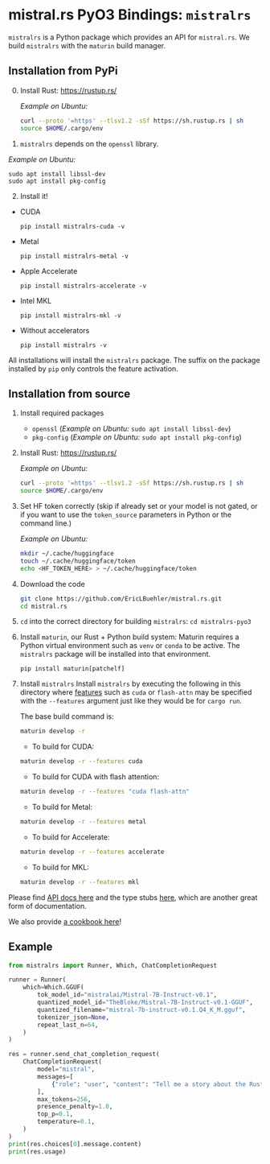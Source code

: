 # mistral.rs PyO3 Bindings: `mistralrs`

`mistralrs` is a Python package which provides an API for `mistral.rs`. We build `mistralrs` with the `maturin` build manager.

## Installation from PyPi
0) Install Rust: https://rustup.rs/

    *Example on Ubuntu:*
    ```bash
    curl --proto '=https' --tlsv1.2 -sSf https://sh.rustup.rs | sh
    source $HOME/.cargo/env
    ```

1) `mistralrs` depends on the `openssl` library.

*Example on Ubuntu:*
```
sudo apt install libssl-dev
sudo apt install pkg-config
```

2) Install it!

- CUDA

  `pip install mistralrs-cuda -v`
- Metal

  `pip install mistralrs-metal -v`
- Apple Accelerate

  `pip install mistralrs-accelerate -v`
- Intel MKL

  `pip install mistralrs-mkl -v`
- Without accelerators

  `pip install mistralrs -v`

All installations will install the `mistralrs` package. The suffix on the package installed by `pip` only controls the feature activation.

## Installation from source
1) Install required packages
    - `openssl` (*Example on Ubuntu:* `sudo apt install libssl-dev`)
    - `pkg-config` (*Example on Ubuntu:* `sudo apt install pkg-config`)

2) Install Rust: https://rustup.rs/
    
    *Example on Ubuntu:*
    ```bash
    curl --proto '=https' --tlsv1.2 -sSf https://sh.rustup.rs | sh
    source $HOME/.cargo/env
    ```

3) Set HF token correctly (skip if already set or your model is not gated, or if you want to use the `token_source` parameters in Python or the command line.)
    
    *Example on Ubuntu:*
    ```bash
    mkdir ~/.cache/huggingface
    touch ~/.cache/huggingface/token
    echo <HF_TOKEN_HERE> > ~/.cache/huggingface/token
    ```

4) Download the code
    ```bash
    git clone https://github.com/EricLBuehler/mistral.rs.git
    cd mistral.rs
    ```

5) `cd` into the correct directory for building `mistralrs`:
    `cd mistralrs-pyo3`

6) Install `maturin`, our Rust + Python build system:
    Maturin requires a Python virtual environment such as `venv` or `conda` to be active. The `mistralrs` package will be installed into that
    environment.
    ```
    pip install maturin[patchelf]
    ```

7) Install `mistralrs`
    Install `mistralrs` by executing the following in this directory where [features](../README.md#supported-accelerators) such as `cuda` or `flash-attn` may be specified with the `--features` argument just like they would be for `cargo run`.

    The base build command is:
    ```bash
    maturin develop -r
    ```

    - To build for CUDA:
    
    ```bash
    maturin develop -r --features cuda
    ```
    
    - To build for CUDA with flash attention:
    
    ```bash
    maturin develop -r --features "cuda flash-attn"
    ```

    - To build for Metal:  

    ```bash
    maturin develop -r --features metal
    ```

    - To build for Accelerate:  
      
    ```bash
    maturin develop -r --features accelerate
    ```

    - To build for MKL:  
      
    ```bash
    maturin develop -r --features mkl
    ```

Please find [API docs here](API.md) and the type stubs [here](mistralrs.pyi), which are another great form of documentation.

We also provide [a cookbook here](../examples/python/cookbook.ipynb)!

## Example
```python
from mistralrs import Runner, Which, ChatCompletionRequest

runner = Runner(
    which=Which.GGUF(
        tok_model_id="mistralai/Mistral-7B-Instruct-v0.1",
        quantized_model_id="TheBloke/Mistral-7B-Instruct-v0.1-GGUF",
        quantized_filename="mistral-7b-instruct-v0.1.Q4_K_M.gguf",
        tokenizer_json=None,
        repeat_last_n=64,
    )
)

res = runner.send_chat_completion_request(
    ChatCompletionRequest(
        model="mistral",
        messages=[
            {"role": "user", "content": "Tell me a story about the Rust type system."}
        ],
        max_tokens=256,
        presence_penalty=1.0,
        top_p=0.1,
        temperature=0.1,
    )
)
print(res.choices[0].message.content)
print(res.usage)

```